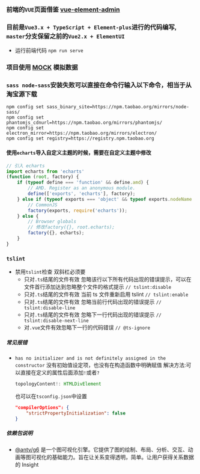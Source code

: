 ### 前端的`VUE`页面借鉴 [vue-element-admin](https://github.com/PanJiaChen/vue-element-admin)

### 目前是`Vue3.x + TypeScript + Element-plus`进行的代码编写, `master`分支保留之前的`Vue2.x + ElementUI`

-   运行前端代码 `npm run serve`

### 项目使用 [MOCK](http://mockjs.com/) 模拟数据

### `sass node-sass`安装失败可以直接在命令行输入以下命令，相当于从淘宝源下载

```
npm config set sass_binary_site=https://npm.taobao.org/mirrors/node-sass/
npm config set phantomjs_cdnurl=https://npm.taobao.org/mirrors/phantomjs/
npm config set electron_mirror=https://npm.taobao.org/mirrors/electron/
npm config set registry=https://registry.npm.taobao.org
```


#### 使用`echarts`导入自定义主题的时候，需要在自定义主题中修改

```js
// 引入 echarts
import echarts from 'echarts'
(function (root, factory) {
    if (typeof define === 'function' && define.amd) {
        // AMD. Register as an anonymous module.
        define(['exports', 'echarts'], factory);
    } else if (typeof exports === 'object' && typeof exports.nodeName !== 'string') {
        // CommonJS
        factory(exports, require('echarts'));
    } else {
        // Browser globals
        // 修改factory({}, root.echarts);
        factory({}, echarts);
    }
}
```

### `tslint`

-   禁用`tslint`检查 双斜杠必须要
    -   只对`.ts`结尾的文件有效 忽略该行以下所有代码出现的错误提示，可以在文件首行添加达到忽略整个文件的格式提示 `// tslint:disable`
    -   只对`.ts`结尾的文件有效 当前 ts 文件重新启用 tslint `// tslint:enable`
    -   只对`.ts`结尾的文件有效 忽略当前行代码出现的错误提示 `// tslint:disable-line`
    -   只对`.ts`结尾的文件有效 忽略下一行代码出现的错误提示 `// tslint:disable-next-line`
    -   对`.vue`文件有效忽略下一行的代码错误 `// @ts-ignore`

##### 常见报错

-   `has no initializer and is not definitely assigned in the constructor` 没有初始值设定项，也没有在构造函数中明确赋值
    解决方法:可以直接在定义的属性后面添加`!`或者`?`
    ```ts
    topologyContent!: HTMLDivElement
    ```
    也可以在`tsconfig.json`中设置
    ```json
    "compilerOptions": {
        "strictPropertyInitialization": false
    }
    ```

##### 依赖包说明
- [@antv/g6](https://antv-g6.gitee.io/zh/docs/manual/introduction) 是一个图可视化引擎。它提供了图的绘制、布局、分析、交互、动画等图可视化的基础能力。旨在让关系变得透明，简单。让用户获得关系数据的 Insight
